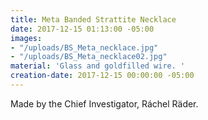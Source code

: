 ```yaml
---
title: Meta Banded Strattite Necklace
date: 2017-12-15 01:13:00 -05:00
images:
- "/uploads/BS_Meta_necklace.jpg"
- "/uploads/BS_Meta_necklace02.jpg"
material: 'Glass and goldfilled wire. '
creation-date: 2017-12-15 00:00:00 -05:00
---
```


Made by the Chief Investigator, Ráchel Räder.